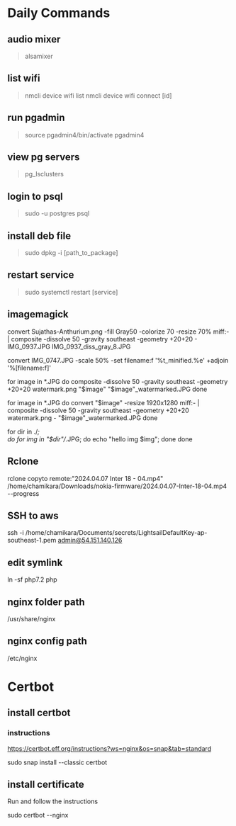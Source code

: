 # Daily Commands

## audio mixer
> alsamixer

## list wifi
>  nmcli device wifi list
>  nmcli device wifi connect [id]

## run pgadmin
>  source pgadmin4/bin/activate
> pgadmin4

## view pg servers
> pg_lsclusters

## login to psql
> sudo -u postgres psql

## install deb file
> sudo dpkg -i [path_to_package]

## restart service
> sudo systemctl restart [service]

## imagemagick

convert Sujathas-Anthurium.png -fill Gray50 -colorize 70 -resize 70% miff:- | composite -dissolve 50 -gravity southeast -geometry +20+20 - IMG_0937.JPG IMG_0937_diss_gray_8.JPG

convert  IMG_0747.JPG  -scale 50% -set filename:f '%t_minified.%e' +adjoin '%[filename:f]'

for image in *.JPG 
do 
 composite -dissolve 50 -gravity southeast -geometry +20+20  watermark.png "$image" "$image"_watermarked.JPG
done



for image in *.JPG 
do 
  convert "$image" -resize 1920x1280 miff:- | composite -dissolve 50 -gravity southeast -geometry +20+20  watermark.png - "$image"_watermarked.JPG
done




for dir in ./*;                           
do
	for img in "$dir"/*.JPG;
	do 
		echo "hello img $img";
	done
done


## Rclone 

rclone copyto remote:"2024.04.07 Inter 18 - 04.mp4" /home/chamikara/Downloads/nokia-firmware/2024.04.07-Inter-18-04.mp4  --progress

## SSH to aws

ssh -i /home/chamikara/Documents/secrets/LightsailDefaultKey-ap-southeast-1.pem admin@54.151.140.126


## edit symlink
ln -sf php7.2 php


## nginx folder path
/usr/share/nginx

## nginx config path
/etc/nginx


# Certbot

## install certbot

### instructions
https://certbot.eff.org/instructions?ws=nginx&os=snap&tab=standard

sudo snap install --classic certbot

## install certificate
Run and follow the instructions

sudo certbot --nginx






